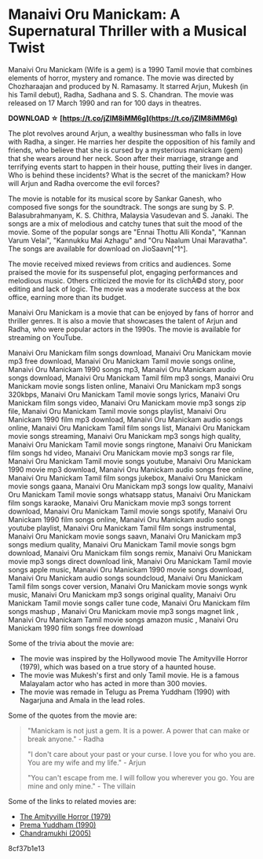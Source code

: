 # Manaivi Oru Manickam: A Supernatural Thriller with a Musical Twist
 
Manaivi Oru Manickam (Wife is a gem) is a 1990 Tamil movie that combines elements of horror, mystery and romance. The movie was directed by Chozharaajan and produced by N. Ramasamy. It starred Arjun, Mukesh (in his Tamil debut), Radha, Sadhana and S. S. Chandran. The movie was released on 17 March 1990 and ran for 100 days in theatres.
 
**DOWNLOAD ☆ [https://t.co/jZIM8iMM6g](https://t.co/jZIM8iMM6g)**


 
The plot revolves around Arjun, a wealthy businessman who falls in love with Radha, a singer. He marries her despite the opposition of his family and friends, who believe that she is cursed by a mysterious manickam (gem) that she wears around her neck. Soon after their marriage, strange and terrifying events start to happen in their house, putting their lives in danger. Who is behind these incidents? What is the secret of the manickam? How will Arjun and Radha overcome the evil forces?
 
The movie is notable for its musical score by Sankar Ganesh, who composed five songs for the soundtrack. The songs are sung by S. P. Balasubrahmanyam, K. S. Chithra, Malaysia Vasudevan and S. Janaki. The songs are a mix of melodious and catchy tunes that suit the mood of the movie. Some of the popular songs are "Ennai Thottu Alli Konda", "Kannan Varum Velai", "Kannukku Mai Azhagu" and "Oru Naalum Unai Maravatha". The songs are available for download on JioSaavn[^1^].

The movie received mixed reviews from critics and audiences. Some praised the movie for its suspenseful plot, engaging performances and melodious music. Others criticized the movie for its clichÃ©d story, poor editing and lack of logic. The movie was a moderate success at the box office, earning more than its budget.
 
Manaivi Oru Manickam is a movie that can be enjoyed by fans of horror and thriller genres. It is also a movie that showcases the talent of Arjun and Radha, who were popular actors in the 1990s. The movie is available for streaming on YouTube.
 
Manaivi Oru Manickam film songs download,  Manaivi Oru Manickam movie mp3 free download,  Manaivi Oru Manickam Tamil movie songs online,  Manaivi Oru Manickam 1990 songs mp3,  Manaivi Oru Manickam audio songs download,  Manaivi Oru Manickam Tamil film mp3 songs,  Manaivi Oru Manickam movie songs listen online,  Manaivi Oru Manickam mp3 songs 320kbps,  Manaivi Oru Manickam Tamil movie songs lyrics,  Manaivi Oru Manickam film songs video,  Manaivi Oru Manickam movie mp3 songs zip file,  Manaivi Oru Manickam Tamil movie songs playlist,  Manaivi Oru Manickam 1990 film mp3 download,  Manaivi Oru Manickam audio songs online,  Manaivi Oru Manickam Tamil film songs list,  Manaivi Oru Manickam movie songs streaming,  Manaivi Oru Manickam mp3 songs high quality,  Manaivi Oru Manickam Tamil movie songs ringtone,  Manaivi Oru Manickam film songs hd video,  Manaivi Oru Manickam movie mp3 songs rar file,  Manaivi Oru Manickam Tamil movie songs youtube,  Manaivi Oru Manickam 1990 movie mp3 download,  Manaivi Oru Manickam audio songs free online,  Manaivi Oru Manickam Tamil film songs jukebox,  Manaivi Oru Manickam movie songs gaana,  Manaivi Oru Manickam mp3 songs low quality,  Manaivi Oru Manickam Tamil movie songs whatsapp status,  Manaivi Oru Manickam film songs karaoke,  Manaivi Oru Manickam movie mp3 songs torrent download,  Manaivi Oru Manickam Tamil movie songs spotify,  Manaivi Oru Manickam 1990 film songs online,  Manaivi Oru Manickam audio songs youtube playlist,  Manaivi Oru Manickam Tamil film songs instrumental,  Manaivi Oru Manickam movie songs saavn,  Manaivi Oru Manickam mp3 songs medium quality,  Manaivi Oru Manickam Tamil movie songs bgm download,  Manaivi Oru Manickam film songs remix,  Manaivi Oru Manickam movie mp3 songs direct download link,  Manaivi Oru Manickam Tamil movie songs apple music,  Manaivi Oru Manickam 1990 movie songs download,  Manaivi Oru Manickam audio songs soundcloud,  Manaivi Oru Manickam Tamil film songs cover version,  Manaivi Oru Manickam movie songs wynk music,  Manaivi Oru Manickam mp3 songs original quality,  Manaivi Oru Manickam Tamil movie songs caller tune code,  Manaivi Oru Manickam film songs mashup ,  Manaivi Oru Manickam movie mp3 songs magnet link ,  Manaivi Oru Manickam Tamil movie songs amazon music ,  Manaivi Oru Manickam 1990 film songs free download

Some of the trivia about the movie are:
 
- The movie was inspired by the Hollywood movie The Amityville Horror (1979), which was based on a true story of a haunted house.
- The movie was Mukesh's first and only Tamil movie. He is a famous Malayalam actor who has acted in more than 300 movies.
- The movie was remade in Telugu as Prema Yuddham (1990) with Nagarjuna and Amala in the lead roles.

Some of the quotes from the movie are:

> "Manickam is not just a gem. It is a power. A power that can make or break anyone." - Radha
> 
> 
> "I don't care about your past or your curse. I love you for who you are. You are my wife and my life." - Arjun
> 
> 
> "You can't escape from me. I will follow you wherever you go. You are mine and only mine." - The villain

Some of the links to related movies are:

- [The Amityville Horror (1979)](https://en.wikipedia.org/wiki/The_Amityville_Horror_%281979_film%29)
- [Prema Yuddham (1990)](https://en.wikipedia.org/wiki/Prema_Yuddham)
- [Chandramukhi (2005)](https://en.wikipedia.org/wiki/Chandramukhi)

 8cf37b1e13
 
